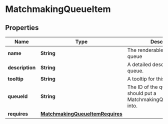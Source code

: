 
# MatchmakingQueueItem

## Properties
Name | Type | Description | Notes
------------ | ------------- | ------------- | -------------
**name** | **String** | The renderable name of the queue  |  [optional]
**description** | **String** | A detailed description for this queue.  |  [optional]
**tooltip** | **String** | A tooltip for this queue.  |  [optional]
**queueId** | **String** | The ID of the queue the user should put a MatchmakingQueuePutRequest into.  |  [optional]
**requires** | [**MatchmakingQueueItemRequires**](MatchmakingQueueItemRequires.md) |  |  [optional]



